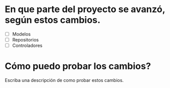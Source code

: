 # En que parte del proyecto se avanzó, según estos cambios.
- [ ] Modelos
- [ ] Repositorios
- [ ] Controladores

# Cómo puedo probar los cambios?
  Escriba una descripción de como probar estos cambios.

